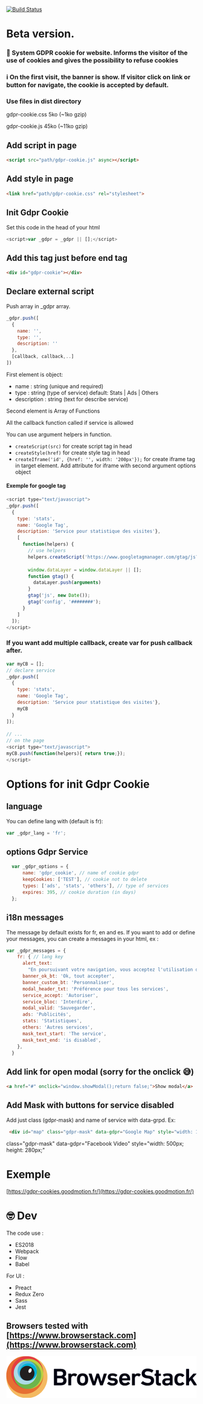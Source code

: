 [![Build Status](https://travis-ci.org/ipatate/gdpr-cookies.svg?branch=develop)](https://travis-ci.org/ipatate/gdpr-cookies)

# Beta version.

### 🍪 System GDPR cookie for website. Informs the visitor of the use of cookies and gives the possibility to refuse cookies

### ℹ️ On the first visit, the banner is show. If visitor click on link or button for navigate, the cookie is accepted by default.

### Use files in dist directory

gdpr-cookie.css 5ko (~1ko gzip)

gdpr-cookie.js 45ko (~11ko gzip)

## Add script in page

```html
<script src="path/gdpr-cookie.js" async></script>
```

## Add style in page

```html
<link href="path/gdpr-cookie.css" rel="stylesheet">
```

## Init Gdpr Cookie

Set this code in the head of your html

```js
<script>var _gdpr = _gdpr || [];</script>
```

## Add this tag just before end tag </body>

```html
<div id="gdpr-cookie"></div>
```

## Declare external script

Push array in _gdpr array.

```js
_gdpr.push([
  {
    name: '',
    type: '',
    description: ''
  },
  [callback, callback,..]
])
```

First element is object:
- name : string (unique and required)
- type : string (type of service) default: Stats | Ads | Others
- description : string (text for describe service)

Second element is Array of Functions

All the callback function called if service is allowed

You can use argument helpers in function.
- ```createScript(src)``` for create script tag in head
- ```createStyle(href)``` for create style tag in head
- ```createIframe('id', {href: '', width: '200px'});``` for create iframe tag in target element. Add attribute for iframe with second argument options object

#### Exemple for google tag

```js
<script type="text/javascript">
_gdpr.push([
  {
    type: 'stats',
    name: 'Google Tag',
    description: 'Service pour statistique des visites'},
    [
      function(helpers) {
        // use helpers
        helpers.createScript('https://www.googletagmanager.com/gtag/js?id=' + keys_api.gtag);

        window.dataLayer = window.dataLayer || [];
        function gtag() {
          dataLayer.push(arguments)
        }
        gtag('js', new Date());
        gtag('config', '########');
      }
    ]
  ]);
</script>
```

### If you want add multiple callback, create var for push callback after.

```js
var myCB = [];
// declare service
_gdpr.push([
  {
    type: 'stats',
    name: 'Google Tag',
    description: 'Service pour statistique des visites'},
    myCB
  }
]);

// ...
// on the page
<script type="text/javascript">
myCB.push(function(helpers){ return true;});
</script>
```


# Options for init Gdpr Cookie

## language

You can define lang with (default is fr):

```js
var _gdpr_lang = 'fr';
```

## options Gdpr Service

```js
  var _gdpr_options = {
      name: 'gdpr_cookie', // name of cookie gdpr
      keepCookies: ['TEST'], // cookie not to delete
      types: ['ads', 'stats', 'others'], // type of services
      expires: 395, // cookie duration (in days)
  };
```

## i18n messages

The message by default exists for fr, en and es.
If you want to add or define your messages, you can create a messages in your html, ex :

```js
var _gdpr_messages = {
    fr: { // lang key
      alert_text:
        "En poursuivant votre navigation, vous acceptez l'utilisation de services tiers pouvant installer des cookies",
      banner_ok_bt: 'Ok, tout accepter',
      banner_custom_bt: 'Personnaliser',
      modal_header_txt: 'Préférence pour tous les services',
      service_accept: 'Autoriser',
      service_bloc: 'Interdire',
      modal_valid: 'Sauvegarder',
      ads: 'Publicités',
      stats: 'Statistiques',
      others: 'Autres services',
      mask_text_start: 'The service',
      mask_text_end: 'is disabled',
    },
  }
```

## Add link for open modal (sorry for the onclick 😅)

```html
<a href="#" onclick="window.showModal();return false;">Show modal</a>
```

## Add Mask with buttons for service disabled

Add just class (gdpr-mask) and name of service with data-grpd. Ex:

```html
 <div id="map" class="gdpr-mask" data-gdpr="Google Map" style="width: 100%; height: 400px;"></div>
 ```

class="gdpr-mask" data-gdpr="Facebook Video" style="width: 500px; height: 280px;"

# Exemple

[https://gdpr-cookies.goodmotion.fr/](https://gdpr-cookies.goodmotion.fr/)

# 🤓 Dev

The code use :
- ES2018
- Webpack
- Flow
- Babel


For UI :

- Preact
- Redux Zero
- Sass
- Jest

## Browsers tested with [https://www.browserstack.com](https://www.browserstack.com)

[![browserstack](https://raw.githubusercontent.com/ipatate/gdpr-cookies/master/Browserstack-logo@2x.png)](https://www.browserstack.com)
